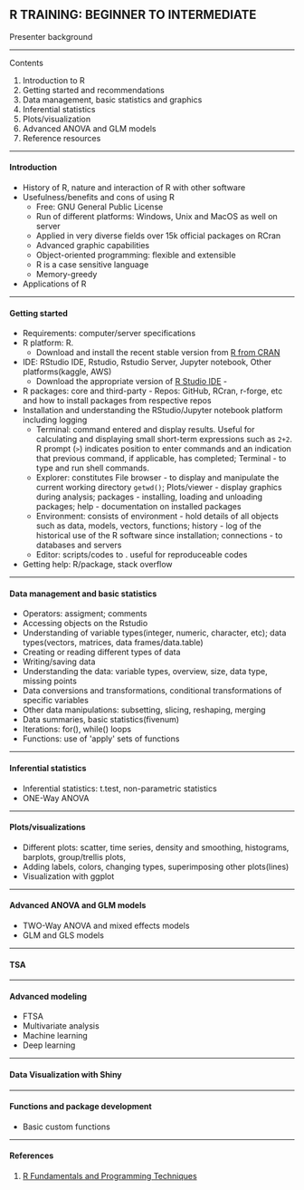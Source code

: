 R TRAINING: BEGINNER TO INTERMEDIATE
---
Presenter background

----
Contents
1. Introduction to R
2. Getting started and recommendations
3. Data management, basic statistics and graphics
4. Inferential statistics
5. Plots/visualization
6. Advanced ANOVA and GLM models
99. Reference resources
---

#### Introduction
- History of R, nature and interaction of R with other software
- Usefulness/benefits and cons of using R
	- Free: GNU General Public License
	- Run of different platforms: Windows, Unix and MacOS as well on server
	- Applied in very diverse fields over 15k official packages on RCran
	- Advanced graphic capabilities
	- Object-oriented programming: flexible and extensible
	- R is a case sensitive language
	- Memory-greedy
- Applications of R
---

#### Getting started 
- Requirements: computer/server specifications
- R platform: R. 
	- Download and install the recent stable version from [R from CRAN](http://cran.r-project.org/)
- IDE: RStudio IDE, Rstudio, Rstudio Server, Jupyter notebook, Other platforms(kaggle, AWS)
	- Download the appropriate version of [R Studio IDE](http://www.rstudio.com/ide/download/) -
- R packages: core and third-party - Repos: GitHub, RCran, r-forge, etc and how to install packages from respective repos
- Installation and understanding the RStudio/Jupyter notebook platform including logging
	- Terminal: command entered and display results.  Useful for calculating and displaying small short-term expressions such as `2+2`. R prompt (`>`) indicates position to enter commands and an indication that previous command, if applicable, has completed; Terminal - to type and run shell commands.
	- Explorer: constitutes File browser - to display and manipulate the current working directory `getwd()`; Plots/viewer - display graphics during analysis; packages - installing, loading and unloading packages; help - documentation on installed packages
	- Environment: consists of environment - hold details of all objects such as data, models, vectors, functions; history - log of the historical use of the R software since installation; connections - to databases and servers
	- Editor: scripts/codes to . useful for reproduceable codes
- Getting help: R/package, stack overflow
---

#### Data management and basic statistics
- Operators: assigment; comments
- Accessing objects on the Rstudio
- Understanding of variable types(integer, numeric, character, etc); data types(vectors, matrices, data frames/data.table)
- Creating or reading different types of data
- Writing/saving data
- Understanding the data: variable types, overview, size, data type, missing points
- Data conversions and transformations, conditional transformations of specific variables
- Other data manipulations: subsetting, slicing, reshaping, merging
- Data summaries, basic statistics(fivenum)
- Iterations: for(), while() loops
- Functions: use of 'apply' sets of functions
---

#### Inferential statistics
- Inferential statistics: t.test, non-parametric statistics
- ONE-Way ANOVA
---

#### Plots/visualizations
- Different plots: scatter, time series, density and smoothing, histograms, barplots, group/trellis plots,
- Adding labels, colors, changing types, superimposing other plots(lines)
- Visualization with ggplot
---

#### Advanced ANOVA and GLM models
- TWO-Way ANOVA and mixed effects models
- GLM and GLS models

---
#### TSA
---

#### Advanced modeling
- FTSA
- Multivariate analysis
- Machine learning
- Deep learning
---

#### Data Visualization with Shiny 
---

#### Functions and package development
- Basic custom functions
---



#### References
1. [R Fundamentals and Programming Techniques](https://faculty.washington.edu/tlumley/Rcourse/R-fundamentals.pdf)
